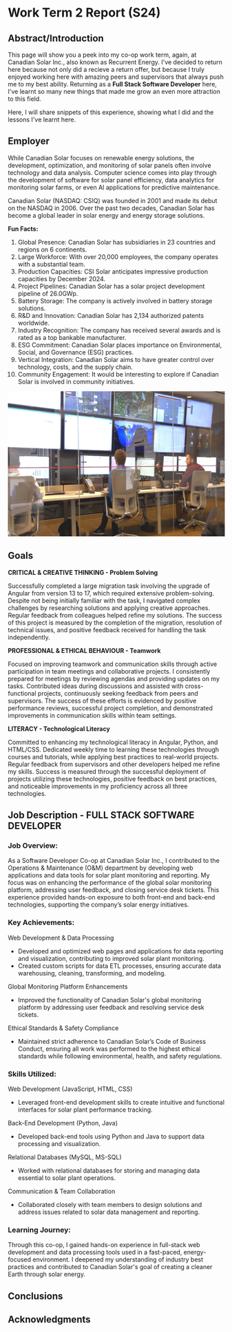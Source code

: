 # Work Term 2 Report (S24)

## Abstract/Introduction

This page will show you a peek into my co-op work term, again, at Canadian Solar Inc., also known as Recurrent Energy. I've decided to return here because not only did a recieve a return offer, but because I truly enjoyed working here with amazing peers and supervisors that always push me to my best ability. Returning as a **Full Stack Software Developer** here, I've learnt so many new things that made me grow an even more attraction to this field.

Here, I will share snippets of this experience, showing what I did and the lessons I've learnt here.

## Employer

While Canadian Solar focuses on renewable energy solutions, the development, optimization, and monitoring of solar panels often involve technology and data analysis. Computer science comes into play through the development of software for solar panel efficiency, data analytics for monitoring solar farms, or even AI applications for predictive maintenance.

Canadian Solar (NASDAQ: CSIQ) was founded in 2001 and made its debut on the NASDAQ in 2006. Over the past two decades, Canadian Solar has become a global leader in solar energy and energy storage solutions.

**Fun Facts:**

1. Global Presence: Canadian Solar has subsidiaries in 23 countries and regions on 6 continents.
2. Large Workforce: With over 20,000 employees, the company operates with a substantial team.
3. Production Capacities: CSI Solar anticipates impressive production capacities by December 2024.
4. Project Pipelines: Canadian Solar has a solar project development pipeline of 26.0GWp.
5. Battery Storage: The company is actively involved in battery storage solutions.
6. R&D and Innovation: Canadian Solar has 2,134 authorized patents worldwide.
7. Industry Recognition: The company has received several awards and is rated as a top bankable manufacturer.
8. ESG Commitment: Canadian Solar places importance on Environmental, Social, and Governance (ESG) practices.
9. Vertical Integration: Canadian Solar aims to have greater control over technology, costs, and the supply chain.
10. Community Engagement: It would be interesting to explore if Canadian Solar is involved in community initiatives.

![CSEye](assets/photos/CSEye.jpg)

## Goals

**CRITICAL & CREATIVE THINKING - Problem Solving**

Successfully completed a large migration task involving the upgrade of Angular from version 13 to 17, which required extensive problem-solving. Despite not being initially familiar with the task, I navigated complex challenges by researching solutions and applying creative approaches. Regular feedback from colleagues helped refine my solutions. The success of this project is measured by the completion of the migration, resolution of technical issues, and positive feedback received for handling the task independently.

**PROFESSIONAL & ETHICAL BEHAVIOUR - Teamwork**

Focused on improving teamwork and communication skills through active participation in team meetings and collaborative projects. I consistently prepared for meetings by reviewing agendas and providing updates on my tasks. Contributed ideas during discussions and assisted with cross-functional projects, continuously seeking feedback from peers and supervisors. The success of these efforts is evidenced by positive performance reviews, successful project completion, and demonstrated improvements in communication skills within team settings.

**LITERACY - Technological Literacy**

Committed to enhancing my technological literacy in Angular, Python, and HTML/CSS. Dedicated weekly time to learning these technologies through courses and tutorials, while applying best practices to real-world projects. Regular feedback from supervisors and other developers helped me refine my skills. Success is measured through the successful deployment of projects utilizing these technologies, positive feedback on best practices, and noticeable improvements in my proficiency across all three technologies.

## Job Description - FULL STACK SOFTWARE DEVELOPER

### **Job Overview:**

As a Software Developer Co-op at Canadian Solar Inc., I contributed to the Operations & Maintenance (O&M) department by developing web applications and data tools for solar plant monitoring and reporting. My focus was on enhancing the performance of the global solar monitoring platform, addressing user feedback, and closing service desk tickets. This experience provided hands-on exposure to both front-end and back-end technologies, supporting the company’s solar energy initiatives.

### **Key Achievements:**

Web Development & Data Processing

- Developed and optimized web pages and applications for data reporting and visualization, contributing to improved solar plant monitoring.
- Created custom scripts for data ETL processes, ensuring accurate data warehousing, cleaning, transforming, and modeling.

Global Monitoring Platform Enhancements

- Improved the functionality of Canadian Solar's global monitoring platform by addressing user feedback and resolving service desk tickets.

Ethical Standards & Safety Compliance

- Maintained strict adherence to Canadian Solar’s Code of Business Conduct, ensuring all work was performed to the highest ethical standards while following environmental, health, and safety regulations.

### **Skills Utilized:**

Web Development (JavaScript, HTML, CSS)

- Leveraged front-end development skills to create intuitive and functional interfaces for solar plant performance tracking.

Back-End Development (Python, Java)

- Developed back-end tools using Python and Java to support data processing and visualization.

Relational Databases (MySQL, MS-SQL)

- Worked with relational databases for storing and managing data essential to solar plant operations.

Communication & Team Collaboration

- Collaborated closely with team members to design solutions and address issues related to solar data management and reporting.

### **Learning Journey:**

Through this co-op, I gained hands-on experience in full-stack web development and data processing tools used in a fast-paced, energy-focused environment. I deepened my understanding of industry best practices and contributed to Canadian Solar's goal of creating a cleaner Earth through solar energy.

## Conclusions

## Acknowledgments